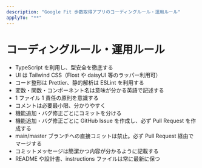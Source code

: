 ```yaml
---
description: "Google Fit 歩数取得アプリのコーディングルール・運用ルール"
applyTo: "**"
---
```


# コーディングルール・運用ルール

-   TypeScript を利用し、型安全を徹底する
-   UI は Tailwind CSS（Flost や daisyUI 等のラッパー利用可）
-   コード整形は Prettier、静的解析は ESLint を利用する
-   変数・関数・コンポーネント名は意味が分かる英語で記述する
-   1 ファイル 1 責任の原則を意識する
-   コメントは必要最小限、分かりやすく
-   機能追加・バグ修正ごとにコミットを分ける
-   機能追加・バグ修正ごとに GitHub Issue を作成し、必ず Pull Request を作成する
-   main/master ブランチへの直接コミットは禁止。必ず Pull Request 経由でマージする
-   コミットメッセージは簡潔かつ内容が分かるように記載する
-   README や設計書、instructions ファイルは常に最新に保つ
